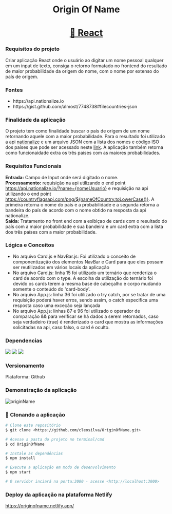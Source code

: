 <h1 align = "center">Origin Of Name</h1>
<h1 align="center">
    <a href="https://reactjs.org/">🔗 React</a>
</h1>

### Requisitos do projeto
Criar aplicação React onde o usuário ao digitar um nome pessoal qualquer em um input de texto, consiga o retorno
formatado no frontend do resultado de maior probabilidade da origem do nome, com o nome por extenso do país
de origem.

### Fontes
<ul>
  <li>https://api.nationalize.io</li>
  <li>https://gist.github.com/almost/7748738#filecountries-json</li>
</ul>

### Finalidade da aplicação
O projeto tem como finalidade buscar o país de origem de um nome retornando aquele com a maior probabilidade. Para o resultado foi utilizado a api [nationalize](https://api.nationalize.io) e um arquivo JSON com a lista dos nomes e código ISO dos países que pode ser acessado neste [link](https://gist.github.com/almost/7748738#filecountries-json). A aplicação também retorna como funcionaidade extra os três países com as maiores probabilidades.

### Requisitos Funcionais
<strong>Entrada:</strong> Campo de Input onde será digitado o nome.<br>
<strong>Processamento:</strong> requisição na api utilizando o end point  https://api.nationalize.io/?name={nomeUsuario} e requisição na api utilizando o end point https://countryflagsapi.com/png/${nameOfCountry.toLowerCase()}. A primeira retorna o nome do país e a probabilidade e a segunda retorna a bandeira do país de acordo com o nome obtido na resposta da api nationalize.<br>
<strong>Saída:</strong> Tratamento no front end com a exibiçao de cards com o resultado do país com a maior probabilidade e sua bandeira e um card extra com a lista dos três países com a maior probabilidade.

### Lógica e Conceitos
<ul>
    <li>No arquivo Card.js e NavBar.js: Foi utilizado o conceito de componentização dos elementos NavBar e Card para que eles possam ser reutilizados em vários     locais da aplicação</li>
    <li>No arquivo Card.js: linha 15 foi utilizado um ternário que renderiza o card de acordo com o type. A escolha da utilização do ternário foi devido os         cards terem a mesma base de cabeçalho e corpo mudando somente o conteúdo do 'card-body'.</li>
    <li>No arquivo App.js: linha 36 foi utilizado o try catch, por se tratar de uma requisição poderá haver erros, sendo assim, o catch especifica uma resposta     caso uma exceção seja lançada</li>
    <li>No arquivo App.js: linhas 87 e 96 foi utilizado o operador de comparação && para verificar se há dados a serem retornados, caso seja verdadeiro (true)     é renderizado o card que mostra as informações solicitadas na api, caso falso, o card é oculto.</li>
</ul>


### Dependencias
<img src="https://img.shields.io/badge/npm-axios-orange"/> <img src="https://img.shields.io/badge/B-Bootstrap-yellowgreen"/> <img src="https://img.shields.io/badge/bs-react--icons-blue"/>

### Versionamento
Plataforma: Github

### Demonstração da aplicação
![originName](https://user-images.githubusercontent.com/82469705/177234579-fa575444-4df0-4629-9f31-9bcf4eb8ab83.gif)


### 🎲 Clonando a aplicação

```bash
# Clone este repositório
$ git clone <https://github.com/cleosilva/OriginOfName.git>

# Acesse a pasta do projeto no terminal/cmd
$ cd OriginOfName

# Instale as dependências
$ npm install

# Execute a aplicação em modo de desenvolvimento
$ npm start

# O servidor inciará na porta:3000 - acesse <http://localhost:3000>
```

### Deploy da aplicação na plataforma Netlify
https://originofname.netlify.app/
